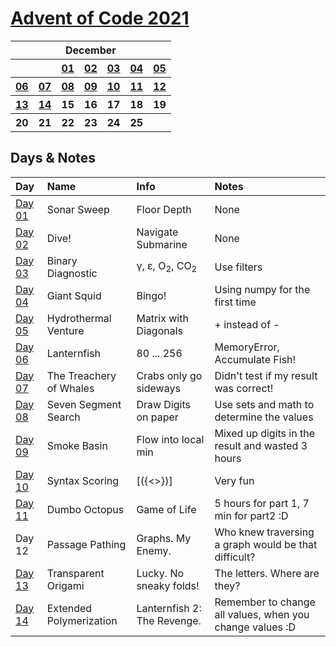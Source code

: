 # [Advent of Code 2021](https://adventofcode.com/2021)

<table>
    <tr>
        <th colspan="7">December</th>
    </tr>
    <tr>
        <th></th>
        <th></th>
        <th><a href="https://adventofcode.com/2021/day/1">01</a></th>
        <th><a href="https://adventofcode.com/2021/day/2">02</a></th>
        <th><a href="https://adventofcode.com/2021/day/3">03</a></th>
        <th><a href="https://adventofcode.com/2021/day/4">04</a></th>
        <th><a href="https://adventofcode.com/2021/day/5">05</a></th>
    </tr>
    <tr>
        <th><a href="https://adventofcode.com/2021/day/6">06</a></th>
        <th><a href="https://adventofcode.com/2021/day/7">07</a></th>
        <th><a href="https://adventofcode.com/2021/day/8">08</a></th>
        <th><a href="https://adventofcode.com/2021/day/9">09</a></th>
        <th><a href="https://adventofcode.com/2021/day/10">10</a></th>
        <th><a href="https://adventofcode.com/2021/day/11">11</a></th>
        <th><a href="https://adventofcode.com/2021/day/12">12</a></th>
    </tr>
    <tr>
        <th><a href="https://adventofcode.com/2021/day/13">13</a></th>
        <th><a href="https://adventofcode.com/2021/day/14">14</a></th>
        <th>15</th>
        <th>16</th>
        <th>17</th>
        <th>18</th>
        <th>19</th>
    </tr>
    <tr>
        <th>20</th>
        <th>21</th>
        <th>22</th>
        <th>23</th>
        <th>24</th>
        <th>25</th>
        <th></th>
    </tr>
</table>


## Days & Notes

Day | Name | Info | Notes
:--- | :-- | :---  | :----
[Day 01](https://github.com/enigm4tik/advent-of-code/blob/main/2021/day01/day01.py) | Sonar Sweep | Floor Depth | None
[Day 02](https://github.com/enigm4tik/advent-of-code/blob/main/2021/day02/day02.py) | Dive!| Navigate Submarine | None 
[Day 03](https://github.com/enigm4tik/advent-of-code/blob/main/2021/day03/day03.py) | Binary Diagnostic| &gamma;, &epsilon;, O<sub>2</sub>, CO<sub>2</sub> | Use filters
[Day 04](https://github.com/enigm4tik/advent-of-code/blob/main/2021/day04/day04.py) | Giant Squid| Bingo! | Using numpy for the first time 
[Day 05](https://github.com/enigm4tik/advent-of-code/blob/main/2021/day05/day05.py) | Hydrothermal Venture| Matrix with Diagonals | + instead of -
[Day 06](https://github.com/enigm4tik/advent-of-code/blob/main/2021/day06/day06.py) | Lanternfish| 80 ... 256 | MemoryError, Accumulate Fish!
[Day 07](https://github.com/enigm4tik/advent-of-code/blob/main/2021/day07/day07.py) | The Treachery of Whales| Crabs only go sideways | Didn't test if my result was correct!
[Day 08](https://github.com/enigm4tik/advent-of-code/blob/main/2021/day08/day08.py) | Seven Segment Search| Draw Digits on paper | Use sets and math to determine the values
[Day 09](https://github.com/enigm4tik/advent-of-code/blob/main/2021/day09/day09.py) | Smoke Basin| Flow into local min | Mixed up digits in the result and wasted 3 hours
[Day 10](https://github.com/enigm4tik/advent-of-code/blob/main/2021/day10/day10.py) | Syntax Scoring| [({<>})] | Very fun
[Day 11](https://github.com/enigm4tik/advent-of-code/blob/main/2021/day11/day11.py) | Dumbo Octopus | Game of Life | 5 hours for part 1, 7 min for part2 :D
Day 12 | Passage Pathing | Graphs. My Enemy. | Who knew traversing a graph would be that difficult?
[Day 13](https://github.com/enigm4tik/advent-of-code/blob/main/2021/day13/day13.py) | Transparent Origami | Lucky. No sneaky folds! | The letters. Where are they?
[Day 14](https://github.com/enigm4tik/advent-of-code/blob/main/2021/day14/day14.py) | Extended Polymerization | Lanternfish 2: The Revenge. | Remember to change all values, when you change values :D
